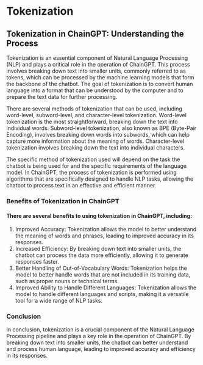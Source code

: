 # Tokenization

## Tokenization in ChainGPT: Understanding the Process

Tokenization is an essential component of Natural Language Processing (NLP) and plays a critical role in the operation of ChainGPT. This process involves breaking down text into smaller units, commonly referred to as tokens, which can be processed by the machine learning models that form the backbone of the chatbot. The goal of tokenization is to convert human language into a format that can be understood by the computer and to prepare the text data for further processing.

There are several methods of tokenization that can be used, including word-level, subword-level, and character-level tokenization. Word-level tokenization is the most straightforward, breaking down the text into individual words. Subword-level tokenization, also known as BPE (Byte-Pair Encoding), involves breaking down words into subwords, which can help capture more information about the meaning of words. Character-level tokenization involves breaking down the text into individual characters.

The specific method of tokenization used will depend on the task the chatbot is being used for and the specific requirements of the language model. In ChainGPT, the process of tokenization is performed using algorithms that are specifically designed to handle NLP tasks, allowing the chatbot to process text in an effective and efficient manner.



### Benefits of Tokenization in ChainGPT

#### There are several benefits to using tokenization in ChainGPT, including:

1. Improved Accuracy: Tokenization allows the model to better understand the meaning of words and phrases, leading to improved accuracy in its responses.
2. Increased Efficiency: By breaking down text into smaller units, the chatbot can process the data more efficiently, allowing it to generate responses faster.
3. Better Handling of Out-of-Vocabulary Words: Tokenization helps the model to better handle words that are not included in its training data, such as proper nouns or technical terms.
4. Improved Ability to Handle Different Languages: Tokenization allows the model to handle different languages and scripts, making it a versatile tool for a wide range of NLP tasks.



### Conclusion

In conclusion, tokenization is a crucial component of the Natural Language Processing pipeline and plays a key role in the operation of ChainGPT. By breaking down text into smaller units, the chatbot can better understand and process human language, leading to improved accuracy and efficiency in its responses.
